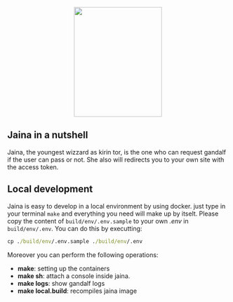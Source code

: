 
<p align="center">
  <img width="200" height="250" src="https://i.imgur.com/viWm1KT.png">
</p>

## Jaina in a nutshell

Jaina, the youngest wizzard as kirin tor, is the one who can request gandalf if the user can pass or not. She also will redirects you to your 
own site with the access token.

## Local development

Jaina is easy to develop in a local environment by using docker. just type in your terminal `make`
and everything you need will make up by itselt. Please copy the content of `build/env/.env.sample` to
your own *.env* in `build/env/.env`. You can do this by executting:
```cmd
cp ./build/env/.env.sample ./build/env/.env
```

Moreover you can perform the following operations:
 - **make**: setting up the containers
 - **make sh**: attach a console inside jaina.
 - **make logs**: show gandalf logs
 - **make local.build**: recompiles jaina image
